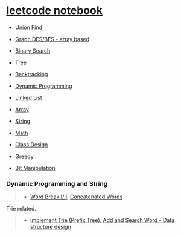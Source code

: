 # [leetcode notebook](https://leetcode.com/problemset/algorithms/)

* [Union Find](unionfind/README.md)

* [Graph DFS/BFS - array based](graph/README.md)




* [Binary Search](binary_search/README.md)
* [Tree](tree/README.md)
* [Backtracking](backtracking/README.md)
* [Dynamic Programming](dynamic_programming/README.md)
* [Linked List](linked_list/README.md)
* [Array](array/README.md)
* [String](string/README.md)
* [Math](math/README.md)
* [Class Design](class/README.md)
* [Greedy](greedy/README.md)
* [Bit Manipulation](bit/README.md)

### Dynamic Programming and String

> * [Word Break I/II](word_break.md), [Concatenated Words](concatenated_words.md)

Trie related.

> * [Implement Trie (Prefix Tree)](implement_trie.md), [Add and Search Word - Data structure design](add_and_search_word.md)
